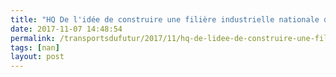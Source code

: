 ```yaml
---
title: "HQ De l'idée de construire une filière industrielle nationale de la mobilité"
date: 2017-11-07 14:48:54
permalink: /transportsdufutur/2017/11/hq-de-lidee-de-construire-une-filiere-industrielle-nationale-de-la-mobilite.html
tags: [nan]
layout: post
---
```



